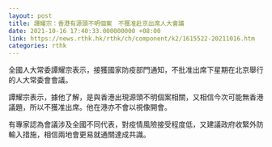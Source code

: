 ```yaml
---
layout: post
title: 譚耀宗：香港有源頭不明個案　不獲准赴京出席人大會議
date: 2021-10-16 17:40:33.000000000 +08:00
link: https://news.rthk.hk/rthk/ch/component/k2/1615522-20211016.htm
categories: rthk
---
```


全國人大常委譚耀宗表示，接獲國家防疫部門通知，不批准出席下星期在北京舉行的人大常委會會議。

譚耀宗表示，據他了解，是與香港出現源頭不明個案相關，又相信今次可能無香港議題，所以不獲准出席。他在港亦不會以視像開會。

有專家認為會議涉及全國不同代表，對疫情風險接受程度低，又建議政府收緊外防輸入措施，相信兩地會更易就通關達成共識。
